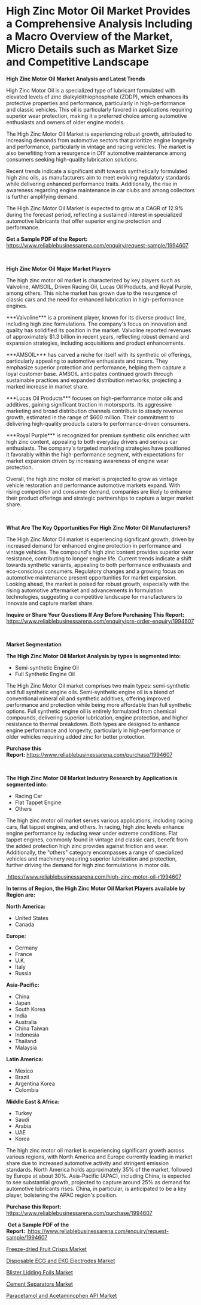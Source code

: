 <p><h1>High Zinc Motor Oil Market Provides a Comprehensive Analysis Including a Macro Overview of the Market, Micro Details such as Market Size and Competitive Landscape</h1></p><p><strong>High Zinc Motor Oil Market Analysis and Latest Trends</strong></p>
<p><p>High Zinc Motor Oil is a specialized type of lubricant formulated with elevated levels of zinc dialkyldithiophosphate (ZDDP), which enhances its protective properties and performance, particularly in high-performance and classic vehicles. This oil is particularly favored in applications requiring superior wear protection, making it a preferred choice among automotive enthusiasts and owners of older engine models.</p><p>The High Zinc Motor Oil Market is experiencing robust growth, attributed to increasing demands from automotive sectors that prioritize engine longevity and performance, particularly in vintage and racing vehicles. The market is also benefiting from a resurgence in DIY automotive maintenance among consumers seeking high-quality lubrication solutions. </p><p>Recent trends indicate a significant shift towards synthetically formulated high zinc oils, as manufacturers aim to meet evolving regulatory standards while delivering enhanced performance traits. Additionally, the rise in awareness regarding engine maintenance in car clubs and among collectors is further amplifying demand. </p><p>The High Zinc Motor Oil Market is expected to grow at a CAGR of 12.9% during the forecast period, reflecting a sustained interest in specialized automotive lubricants that offer superior engine protection and performance.</p></p>
<p><strong>Get a Sample PDF of the Report:&nbsp;</strong> <a href="https://www.reliablebusinessarena.com/enquiry/request-sample/1994607?utm_campaign=1943&utm_medium=2&utm_source=Github&utm_content=ia&utm_term=30012025&utm_id=high-zinc-motor-oil">https://www.reliablebusinessarena.com/enquiry/request-sample/1994607</a></p>
<p>&nbsp;</p>
<p><strong>High Zinc Motor Oil Major Market Players</strong></p>
<p><p>The high zinc motor oil market is characterized by key players such as Valvoline, AMSOIL, Driven Racing Oil, Lucas Oil Products, and Royal Purple, among others. This niche market has grown due to the resurgence of classic cars and the need for enhanced lubrication in high-performance engines.</p><p>***Valvoline*** is a prominent player, known for its diverse product line, including high zinc formulations. The company's focus on innovation and quality has solidified its position in the market. Valvoline reported revenues of approximately $1.3 billion in recent years, reflecting robust demand and expansion strategies, including acquisitions and product enhancements.</p><p>***AMSOIL*** has carved a niche for itself with its synthetic oil offerings, particularly appealing to automotive enthusiasts and racers. They emphasize superior protection and performance, helping them capture a loyal customer base. AMSOIL anticipates continued growth through sustainable practices and expanded distribution networks, projecting a marked increase in market share.</p><p>***Lucas Oil Products*** focuses on high-performance motor oils and additives, gaining significant traction in motorsports. Its aggressive marketing and broad distribution channels contribute to steady revenue growth, estimated in the range of $600 million. Their commitment to delivering high-quality products caters to performance-driven consumers.</p><p>***Royal Purple*** is recognized for premium synthetic oils enriched with high zinc content, appealing to both everyday drivers and serious car enthusiasts. The company's targeted marketing strategies have positioned it favorably within the high-performance segment, with expectations for market expansion driven by increasing awareness of engine wear protection.</p><p>Overall, the high zinc motor oil market is projected to grow as vintage vehicle restoration and performance automotive markets expand. With rising competition and consumer demand, companies are likely to enhance their product offerings and strategic partnerships to capture a larger market share.</p></p>
<p>&nbsp;</p>
<p><strong>What Are The Key Opportunities For High Zinc Motor Oil Manufacturers?</strong></p>
<p><p>The High Zinc Motor Oil market is experiencing significant growth, driven by increased demand for enhanced engine protection in performance and vintage vehicles. The compound's high zinc content provides superior wear resistance, contributing to longer engine life. Current trends indicate a shift towards synthetic variants, appealing to both performance enthusiasts and eco-conscious consumers. Regulatory changes and a growing focus on automotive maintenance present opportunities for market expansion. Looking ahead, the market is poised for robust growth, especially with the rising automotive aftermarket and advancements in formulation technologies, suggesting a competitive landscape for manufacturers to innovate and capture market share.</p></p>
<p><strong>Inquire or Share Your Questions If Any Before Purchasing This Report:</strong> <a href="https://www.reliablebusinessarena.com/enquiry/pre-order-enquiry/1994607?utm_campaign=1943&utm_medium=2&utm_source=Github&utm_content=ia&utm_term=30012025&utm_id=high-zinc-motor-oil">https://www.reliablebusinessarena.com/enquiry/pre-order-enquiry/1994607</a></p>
<p>&nbsp;</p>
<p><strong>Market Segmentation</strong></p>
<p><strong>The High Zinc Motor Oil Market Analysis by types is segmented into:</strong></p>
<p><ul><li>Semi-synthetic Engine Oil</li><li>Full Synthetic Engine Oil</li></ul></p>
<p><p>The High Zinc Motor Oil market comprises two main types: semi-synthetic and full synthetic engine oils. Semi-synthetic engine oil is a blend of conventional mineral oil and synthetic additives, offering improved performance and protection while being more affordable than full synthetic options. Full synthetic engine oil is entirely formulated from chemical compounds, delivering superior lubrication, engine protection, and higher resistance to thermal breakdown. Both types are designed to enhance engine performance and longevity, particularly in high-performance or older vehicles requiring added zinc for better protection.</p></p>
<p><strong>Purchase this Report:&nbsp;</strong><a href="https://www.reliablebusinessarena.com/purchase/1994607?utm_campaign=1943&utm_medium=2&utm_source=Github&utm_content=ia&utm_term=30012025&utm_id=high-zinc-motor-oil">https://www.reliablebusinessarena.com/purchase/1994607</a></p>
<p>&nbsp;</p>
<p><strong>The High Zinc Motor Oil Market Industry Research by Application is segmented into:</strong></p>
<p><ul><li>Racing Car</li><li>Flat Tappet Engine</li><li>Others</li></ul></p>
<p><p>The high zinc motor oil market serves various applications, including racing cars, flat tappet engines, and others. In racing, high zinc levels enhance engine performance by reducing wear under extreme conditions. Flat tappet engines, commonly found in vintage and classic cars, benefit from the added protection high zinc provides against friction and wear. Additionally, the "others" category encompasses a range of specialized vehicles and machinery requiring superior lubrication and protection, further driving the demand for high zinc formulations in motor oils.</p></p>
<p><a href="https://www.reliablebusinessarena.com/high-zinc-motor-oil-r1994607?utm_campaign=1943&utm_medium=2&utm_source=Github&utm_content=ia&utm_term=30012025&utm_id=high-zinc-motor-oil">&nbsp;https://www.reliablebusinessarena.com/high-zinc-motor-oil-r1994607</a></p>
<p><strong>In terms of Region, the High Zinc Motor Oil Market Players available by Region are:</strong></p>
<p>
    <p> <strong> North America: </strong>
        <ul>
            <li>United States</li>
            <li>Canada</li>
        </ul>
        </p> 
    <p> <strong> Europe: </strong>
        <ul>
            <li>Germany</li>
            <li>France</li>
            <li>U.K.</li>
            <li>Italy</li>
            <li>Russia</li>
        </ul>
        </p> 
    <p> <strong> Asia-Pacific: </strong>
        <ul>
            <li>China</li>
            <li>Japan</li>
            <li>South Korea</li>
            <li>India</li>
            <li>Australia</li>
            <li>China Taiwan</li>
            <li>Indonesia</li>
            <li>Thailand</li>
            <li>Malaysia</li>
        </ul>
        </p> 
    <p> <strong> Latin America: </strong>
        <ul>
            <li>Mexico</li>
            <li>Brazil</li>
            <li>Argentina Korea</li>
            <li>Colombia</li>
        </ul>
        </p> 
    <p> <strong> Middle East & Africa: </strong>
        <ul>
            <li>Turkey</li>
            <li>Saudi</li>
            <li>Arabia</li>
            <li>UAE</li>
            <li>Korea</li>
        </ul>
    </p>
    </p>
<p><p>The high zinc motor oil market is experiencing significant growth across various regions, with North America and Europe currently leading in market share due to increased automotive activity and stringent emission standards. North America holds approximately 35% of the market, followed by Europe at about 30%. Asia-Pacific (APAC), including China, is expected to see substantial growth, projected to capture around 25% as demand for automotive lubricants rises. China, in particular, is anticipated to be a key player, bolstering the APAC region's position.</p></p>
<p><strong>Purchase this Report: </strong><a href="https://www.reliablebusinessarena.com/purchase/1994607?utm_campaign=1943&utm_medium=2&utm_source=Github&utm_content=ia&utm_term=30012025&utm_id=high-zinc-motor-oil">https://www.reliablebusinessarena.com/purchase/1994607</a></p>
<p>&nbsp;<strong>Get a Sample PDF of the Report:&nbsp;&nbsp;</strong><a href="https://www.reliablebusinessarena.com/enquiry/request-sample/1994607?utm_campaign=1943&utm_medium=2&utm_source=Github&utm_content=ia&utm_term=30012025&utm_id=high-zinc-motor-oil">https://www.reliablebusinessarena.com/enquiry/request-sample/1994607</a></p>
<p><strong></strong></p>
<p><p><a href="https://www.linkedin.com/pulse/comprehensive-analysis-freeze-dried-fruit-crisps-market-scope-sd6qc?utm_campaign=1943&utm_medium=2&utm_source=Github&utm_content=ia&utm_term=30012025&utm_id=high-zinc-motor-oil">Freeze-dried Fruit Crisps Market</a></p><p><a href="https://www.linkedin.com/pulse/global-disposable-ecg-ekg-electrodes-market-analysis-trends-ccbgc?utm_campaign=1943&utm_medium=2&utm_source=Github&utm_content=ia&utm_term=30012025&utm_id=high-zinc-motor-oil">Disposable ECG and EKG Electrodes Market</a></p><p><a href="https://www.linkedin.com/pulse/blister-lidding-foils-market-size-growth-43-cagr-from-eaucc?utm_campaign=1943&utm_medium=2&utm_source=Github&utm_content=ia&utm_term=30012025&utm_id=high-zinc-motor-oil">Blister Lidding Foils Market</a></p><p><a href="https://www.linkedin.com/pulse/comprehensive-analysis-global-cement-separators-market-4yrvf?utm_campaign=1943&utm_medium=2&utm_source=Github&utm_content=ia&utm_term=30012025&utm_id=high-zinc-motor-oil">Cement Separators Market</a></p><p><a href="https://www.linkedin.com/pulse/global-paracetamol-acetaminophen-api-market-trends-insights-xqcpf?utm_campaign=1943&utm_medium=2&utm_source=Github&utm_content=ia&utm_term=30012025&utm_id=high-zinc-motor-oil">Paracetamol and Acetaminophen API Market</a></p></p>